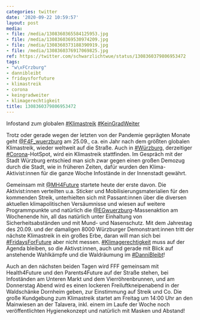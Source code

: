 ```yaml
---
categories: twitter
date: '2020-09-22 10:59:57'
layout: post
media:
- file: /media/1308360365584125953.jpg
- file: /media/1308360369530974209.jpg
- file: /media/1308360373188390919.jpg
- file: /media/1308360376917069825.jpg
ref: https://twitter.com/schwarzlichtwue/status/1308360379806953472
tags:
- "w\xFCrzburg"
- dannibleibt
- fridaysforfuture
- klimastreik
- corona
- keingradweiter
- klimagerechtigkeit
title: 1308360379806953472
---
```

Infostand zum globalen [#Klimastreik](/t/klimastreik) [#KeinGradWeiter](/t/keingradweiter)



Trotz oder gerade wegen der letzten von der Pandemie geprägten Monate geht [@F4F_wuerzburg](https://twitter.com/F4F_wuerzburg) am 25.09., ca. ein Jahr nach dem größten globalen Klimastreik, wieder weltweit auf die Straße. 
Auch in [#Würzburg](/t/würzburg), derzeitiger [#Corona](/t/corona)-HotSpot, wird ein Klimastreik stattfinden. Im Gespräch mit der Stadt Würzburg entschied man sich zwar gegen einen großen Demozug durch die Stadt, wie in früheren Zeiten, dafür wurden den Klima-Aktivist:innen für die ganze Woche Infostände in der Innenstadt gewährt.

Gemeinsam mit [@MH4Future](https://twitter.com/MH4Future) startete heute der erste davon. Die Aktivist:innen verteilten u.a. Sticker und Mobilisierungsmaterialien für den kommenden Streik, unterhielten sich mit Passant:innen über die diversen aktuellen klimapolitischen Versäumnisse und wiesen auf weitere Programmpunkte und natürlich die [@EGwuerzburg](https://twitter.com/EGwuerzburg)-Massenaktion am Wochenende hin, all das natürlich unter Einhaltung von Sicherheitsabständen und mit Mund- und Nasenschutz.
Mit dem Jahrestag des 20.09. und der damaligen 8000 Würzburger Demonstrant:innen tritt der nächste Klimastreik in ein großes Erbe, daran will man sich bei [#FridaysForFuture](/t/fridaysforfuture) aber nicht messen.
[#Klimagerechtigkeit](/t/klimagerechtigkeit) muss auf der Agenda bleiben, so die Aktivst:innen, auch und gerade mit Blick auf anstehende Wahlkämpfe und die Waldräumung im [#DanniBleibt](/t/dannibleibt)!



Auch an den nächsten beiden Tagen wird
FFF gemeinsam mit Health4Future und den Parents4Future auf der Straße stehen,  bei Infoständen  am Unteren Markt und dem Vierröhrenbrunnen, und am Donnerstag Abend wird es einen lockeren Freiluftkneipenabend in der Waldschänke Dornheim geben, zur Einstimmung auf Streik und Co.
Die große Kundgebung zum Klimastreik startet am Freitag um 14:00 Uhr an den Mainwiesen an der Talavera, inkl. einem im Laufe der Woche noch veröffentlichten Hygienekonzept und natürlich mit Masken und Abstand!